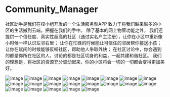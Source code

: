# Community_Manager
社区助手是我们在校小组开发的一个生活服务型APP
致力于将我们越来越多的小区的生活搬到云端，把握在我们的手中。
除了基本的网上物管功能之外， 我们还提供一个信任度、真实性超高的社区（通过实名户主注册），让你在小区中重新像小时候一样认识左邻右里；
让你在忙碌的时候能让可信任的邻居帮你接送小孩；
让你在赋闲的时候能够反哺社区，帮助他人争取外快；
在社区讨论中，你会遇到的都是你所在社区的人，讨论的都是社区切身的利益，一起共建和谐社区。 
我们的理想是，将社区的资源充分调动起来，你的小区将会一切的一切都会变得更加美好。

![image](https://github.com/HXWfromDJTU/Community_Manager/blob/master/snap/snap%20(1).jpg)
![image](https://github.com/HXWfromDJTU/Community_Manager/blob/master/snap/snap%20(1).png)
![image](https://github.com/HXWfromDJTU/Community_Manager/blob/master/snap/snap%20(2).jpg)
![image](https://github.com/HXWfromDJTU/Community_Manager/blob/master/snap/snap%20(2).png)
![image](https://github.com/HXWfromDJTU/Community_Manager/blob/master/snap/snap%20(3).jpg)
![image](https://github.com/HXWfromDJTU/Community_Manager/blob/master/snap/snap%20(3).png)
![image](https://github.com/HXWfromDJTU/Community_Manager/blob/master/snap/snap%20(4).jpg)
![image](https://github.com/HXWfromDJTU/Community_Manager/blob/master/snap/snap%20(4).png)
![image](https://github.com/HXWfromDJTU/Community_Manager/blob/master/snap/snap%20(5).png)
![image](https://github.com/HXWfromDJTU/Community_Manager/blob/master/snap/snap%20(6).png)
![image](https://github.com/HXWfromDJTU/Community_Manager/blob/master/snap/snap%20(7).png)
![image](https://github.com/HXWfromDJTU/Community_Manager/blob/master/snap/snap%20(8).png)
![image](https://github.com/HXWfromDJTU/Community_Manager/blob/master/snap/snap%20(9).png)
![image](https://github.com/HXWfromDJTU/Community_Manager/blob/master/snap/snap%20(10).png)
![image](https://github.com/HXWfromDJTU/Community_Manager/blob/master/snap/snap%20(11).png)
![image](https://github.com/HXWfromDJTU/Community_Manager/blob/master/snap/snap%20(12).png)
![image](https://github.com/HXWfromDJTU/Community_Manager/blob/master/snap/snap%20(13).png)
![image](https://github.com/HXWfromDJTU/Community_Manager/blob/master/snap/snap%20(14).png)
![image](https://github.com/HXWfromDJTU/Community_Manager/blob/master/snap/snap%20(15).png)
![image](https://github.com/HXWfromDJTU/Community_Manager/blob/master/snap/snap%20(16).png)
![image](https://github.com/HXWfromDJTU/Community_Manager/blob/master/snap/snap%20(17).png)
